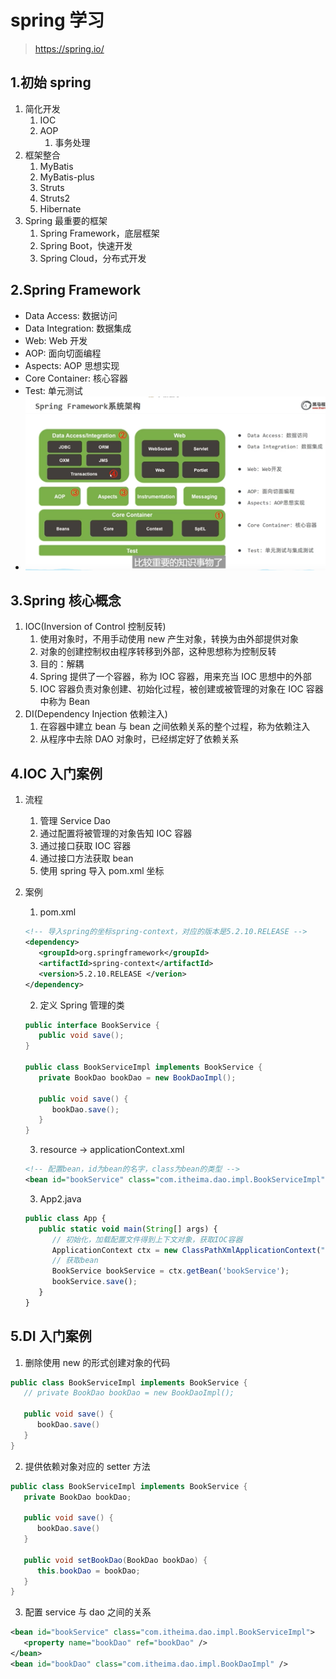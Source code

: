 # spring 学习

> https://spring.io/

## 1.初始 spring

1. 简化开发
   1. IOC
   2. AOP
      1. 事务处理
2. 框架整合
   1. MyBatis
   2. MyBatis-plus
   3. Struts
   4. Struts2
   5. Hibernate
3. Spring 最重要的框架
   1. Spring Framework，底层框架
   2. Spring Boot，快速开发
   3. Spring Cloud，分布式开发

## 2.Spring Framework

- Data Access: 数据访问
- Data Integration: 数据集成
- Web: Web 开发
- AOP: 面向切面编程
- Aspects: AOP 思想实现
- Core Container: 核心容器
- Test: 单元测试
- ![20231127013235-2023-11-27](https://raw.githubusercontent.com/bearnew/picture/master/picGo/20231127013235-2023-11-27.png)

## 3.Spring 核心概念

1. IOC(Inversion of Control 控制反转)
   1. 使用对象时，不用手动使用 new 产生对象，转换为由外部提供对象
   2. 对象的创建控制权由程序转移到外部，这种思想称为控制反转
   3. 目的：解耦
   4. Spring 提供了一个容器，称为 IOC 容器，用来充当 IOC 思想中的外部
   5. IOC 容器负责对象创建、初始化过程，被创建或被管理的对象在 IOC 容器中称为 Bean
2. DI(Dependency Injection 依赖注入)
   1. 在容器中建立 bean 与 bean 之间依赖关系的整个过程，称为依赖注入
   2. 从程序中去除 DAO 对象时，已经绑定好了依赖关系

## 4.IOC 入门案例

1. 流程
   1. 管理 Service Dao
   2. 通过配置将被管理的对象告知 IOC 容器
   3. 通过接口获取 IOC 容器
   4. 通过接口方法获取 bean
   5. 使用 spring 导入 pom.xml 坐标
2. 案例

   1. pom.xml

   ```xml
   <!-- 导入spring的坐标spring-context，对应的版本是5.2.10.RELEASE -->
   <dependency>
      <groupId>org.springframework</groupId>
      <artifactId>spring-context</artifactId>
      <version>5.2.10.RELEASE </verion>
   </dependency>
   ```

   2. 定义 Spring 管理的类

   ```java
   public interface BookService {
      public void save();
   }

   public class BookServiceImpl implements BookService {
      private BookDao bookDao = new BookDaoImpl();

      public void save() {
         bookDao.save();
      }
   }
   ```

   3. resource -> applicationContext.xml

   ```xml
   <!-- 配置bean，id为bean的名字，class为bean的类型 -->
   <bean id="bookService" class="com.itheima.dao.impl.BookServiceImpl">
   ```

   3. App2.java

   ```js
   public class App {
      public static void main(String[] args) {
         // 初始化，加载配置文件得到上下文对象，获取IOC容器
         ApplicationContext ctx = new ClassPathXmlApplicationContext("applicationContext.xml")
         // 获取bean
         BookService bookService = ctx.getBean('bookService');
         bookService.save();
      }
   }
   ```

## 5.DI 入门案例

1. 删除使用 new 的形式创建对象的代码

```java
public class BookServiceImpl implements BookService {
   // private BookDao bookDao = new BookDaoImpl();

   public void save() {
      bookDao.save()
   }
}
```

2. 提供依赖对象对应的 setter 方法

```java
public class BookServiceImpl implements BookService {
   private BookDao bookDao;

   public void save() {
      bookDao.save()
   }

   public void setBookDao(BookDao bookDao) {
      this.bookDao = bookDao;
   }
}
```

3. 配置 service 与 dao 之间的关系

```xml
<bean id="bookService" class="com.itheima.dao.impl.BookServiceImpl">
   <property name="bookDao" ref="bookDao" />
</bean>
<bean id="bookDao" class="com.itheima.dao.impl.BookDaoImpl" />
```
